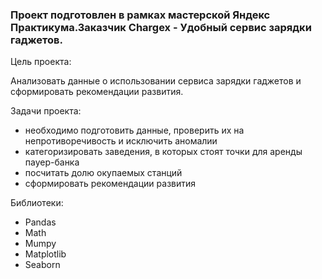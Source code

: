### Проект подготовлен в рамках мастерской Яндекс Практикума.Заказчик Chargex - Удобный сервис зарядки гаджетов.

Цель проекта:

Анализовать данные о использовании сервиса зарядки гаджетов и сформировать рекомендации развития.

Задачи проекта:

   - необходимо подготовить данные, проверить их на непротиворечивость и исключить аномалии
   - категоризировать заведения, в которых стоят точки для аренды пауер-банка
   - посчитать долю окупаемых станций
   - сформировать рекомендации развития

Библиотеки:
- Pandas
- Math
- Mumpy 
- Matplotlib
- Seaborn

